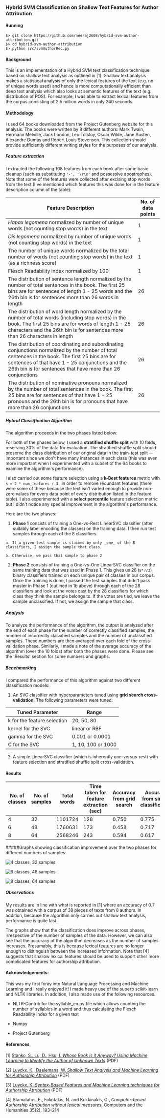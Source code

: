 ### Hybrid SVM Classification on Shallow Text Features for Author Attribution

#### Running
    $> git clone https://github.com/neeraj2608/hybrid-svm-author-attribution.git
    $> cd hybrid-svm-author-attribution
    $> python src/svmAuthorRec.py

#### Background
This is an implementation of a Hybrid SVM text classification technique based on shallow text analysis as outlined in [1]. Shallow text analysis makes a statistical analysis of only the lexical features of the text (e.g. no. of unique words used) and hence is more computationally efficient than deep text analysis which also looks at semantic features of the text (e.g. distribution of POS). For example, I was able to extract lexical features from the corpus consisting of 2.5 million words in only 240 seconds.

#### Methodology
I used 64 books downloaded from the Project Gutenberg website for this analysis. The books were written by 8 different authors: Mark Twain, Hermann Melville, Jack London, Leo Tolstoy, Oscar Wilde, Jane Austen, Alexandre Dumas and Robert Louis Stevenson. This collection should provide sufficiently different writing styles for the purposes of our analysis.

##### Feature extraction
I extracted the following 108 features from each book after some basic cleanup (such as substituting `'-', '\r\n'` and possessive apostrophes). Note that some of the features were collected after excising stop words from the text (I've mentioned which features this was done for in the feature description column of the table):

Feature Description | No. of data points
------- | -------
_Hapax legomena_ normalized by number of unique words (not counting stop words) in the text | 1
_Dis legomena_ normalized by number of unique words (not counting stop words) in the text | 1
The number of unique words normalized by the total number of words (not counting stop words) in the text (as a richness score) | 1
Flesch Readability index normalized by 100 | 1
The distribution of sentence length normalized by the number of total sentences in the book. The first 25 bins are for sentences of length 1 - 25 words and the 26th bin is for sentences more than 26 words in length | 26
The distribution of word length normalized by the number of total words (including stop words) in the book. The first 25 bins are for words of length 1 - 25 characters and the 26th bin is for sentences more than 26 characters in length | 26
The distribution of coordinating and subordinating conjunctions normalized by the number of total sentences in the book. The first 25 bins are for sentences of that have 1 - 25 conjunctions and the 26th bin is for sentences that have more than 26 conjunctions | 26
The distribution of nominative pronouns normalized by the number of total sentences in the book. The first 25 bins are for sentences of that have 1 - 25 pronouns and the 26th bin is for pronouns that have more than 26 conjunctions | 26

##### Hybrid Classification Algorithm
The algorithm proceeds in the two phases listed below:

For both of the phases below, I used a **stratified shuffle split** with 10 folds, reserving 30% of the data for evaluation. The stratified shuffle split should preserve the class distribution of our original data in the train-test split -- important since we don't have many instances in each class (this was even more important when I experimented with a subset of the 64 books to examine the algorithm's performance).

I also carried out some feature selection using a **k-Best features** metric with `k = 2 * num_features / 3 ` in order to remove redundant features (there were some of these because the text isn't varied enough to provide non-zero values for every data point of every distribution listed in the feature table). I also experimented with a **select percentile** feature selection metric but I didn't notice any special improvement in the algorithm's performance.

Here are the two phases:

  1. **Phase 1** consists of training a One-vs-Rest LinearSVC classifier (after suitably label encoding the classes) on the training data. I then run test samples through each of the 8 classifiers.

    a. If a given test sample is claimed by only _one_ of the 8 classifiers, I assign the sample that class.

    b. Otherwise, we pass that sample to phase 2

  2. **Phase 2** consists of training a One-vs-One LinearSVC classifier on the same training data that was used in Phase 1. This gives us 28 (`8*7/2`) binary classifiers trained on each unique pair of classes in our corpus. Once the training is done, I passed the test samples that didn't pass muster in Phase 1 (outlined in 1b above) through each of the 28 classifiers and look at the votes cast by the 28 classifiers for which class they think the sample belongs to. If the votes are tied, we leave the sample unclassified. If not, we assign the sample that class.

##### Analysis
To analyze the performance of the algorithm, the output is analyzed after the end of each phase for the number of correctly classified samples, the number of incorrectly classified samples and the number of unclassified samples. These numbers are then averaged over each fold of the cross-validation phase. Similarly, I made a note of the average accuracy of the algorithm (over the 10 folds) after both the phases were done. Please see the 'Results' section for some numbers and graphs.

##### Benchmarking
I compared the performance of this algorithm against two different classification models:

  1. An SVC classifier with hyperparameters tuned using **grid search cross-validation**. The following parameters were tuned:

  | Tuned Parameter | Range |
  | --------| -------------- |
  | k for the feature selection | 20, 50, 80 |
  | kernel for the SVC | linear or RBF |
  | gamma for the SVC | 0.001 or 0.0001 |
  | C for the SVC | 1, 10, 100 or 1000 |

  2. A simple LinearSVC classifier (which is inherently one-versus-rest) with feature selection and stratified shuffle split cross-validation.

#### Results

| No. of classes  | No. of samples | Total words | Time taken for feature extraction (sec) | Accuracy from grid search | Accuracy from simple classification | Accuracy from hybrid classification |
| -------------   | -------------  | ----------- | -------- | ------- | -------- | -------- |
| 4  | 32          |   1101724 | 128 | 0.750 | 0.775 | **0.792** |
| 6  | 48          |   1760631 | 173 | 0.458 | 0.717 | **0.733** |
| 8  | 64          |   2568246 | 243 | 0.594 | 0.617 | **0.637** |

#####Graphs showing classification improvement over the two phases for different numbers of samples:

![4 classes, 32 samples](/sample_results/graph_4_32.png?raw=true)

![6 classes, 48 samples](/sample_results/graph_6_48.png?raw=true)

![8 classes, 64 samples](/sample_results/graph_8_64.png?raw=true)

##### Observations
My results are in line with what is reported in [1] where an accuracy of 0.7 was obtained with a corpus of 38 pieces of texts from 8 authors. In addition, because the algorithm only carries out shallow text analysis, performance is quite fast.

The graphs show that the classification does improve across phases, irrespective of the number of samples of the data. However, we can also see that the accuracy of the algorithm decreases as the number of samples increases. Presumably, this is because lexical features are no longer enough to distinguish between the increased information. Note that [4] suggests that shallow lexical features should be used to support other more complicated features for authorship attribution.

#### Acknowledgements:
This was my first foray into Natural Language Processing and Machine Learning and I really enjoyed it! I made heavy use of the superb scikit-learn and NLTK libraries. In addition, I also made use of the following resources.

* NLTK-Contrib for the syllable_en.py file which allows counting the number of syllables in a word and thus calculating the Flesch Readability index for a given text

* Numpy

* Project Gutenberg


#### References

[1] [Stanko, S., Lu, D., Hsu, I. _Whose Book is it Anyway?
Using Machine Learning to Identify the Author of Unknown Texts_](cs229.stanford.edu/proj2013/StankoLuHsu-AuthorIdentification.pdf) (PDF)

[2] [Luyckx, K., Daelemans, W. _Shallow Text Analysis and Machine Learning for Authorship Attribution_](http://citeseerx.ist.psu.edu/viewdoc/download?doi=10.1.1.118.5550&rep=rep1&type=pdf) (PDF)

[3] [Luyckx, K. _Syntax-Based Features and Machine Learning techniques for Authorship Attribution_](http://www.cnts.ua.ac.be/stylometry/Papers/MAThesis_KimLuyckx.pdf) (PDF)

[4] Stamatatos, E., Fakotakis, N. and Kokkinakis, G., _Computer-based Authorship Attribution without lexical measures_, Computers and the Humanities 35(2), 193–214


